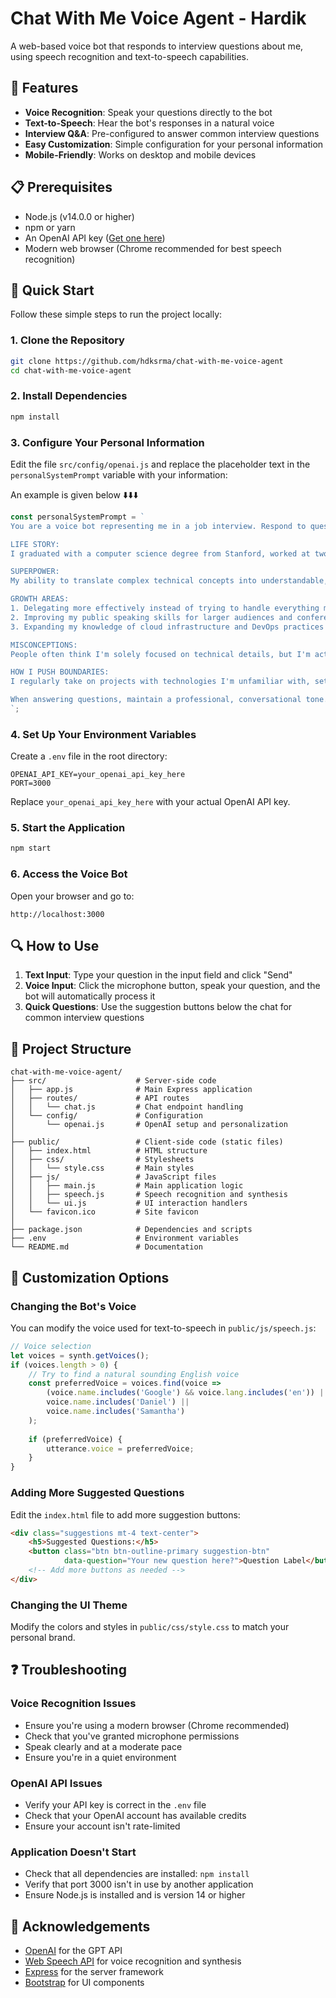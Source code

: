 # Chat With Me Voice Agent - Hardik

A web-based voice bot that responds to interview questions about me, using speech recognition and text-to-speech capabilities.

## 🎯 Features

- **Voice Recognition**: Speak your questions directly to the bot
- **Text-to-Speech**: Hear the bot's responses in a natural voice
- **Interview Q&A**: Pre-configured to answer common interview questions
- **Easy Customization**: Simple configuration for your personal information
- **Mobile-Friendly**: Works on desktop and mobile devices

## 📋 Prerequisites

- Node.js (v14.0.0 or higher)
- npm or yarn
- An OpenAI API key ([Get one here](https://platform.openai.com/account/api-keys))
- Modern web browser (Chrome recommended for best speech recognition)

## 🚀 Quick Start

Follow these simple steps to run the project locally:

### 1. Clone the Repository

```bash
git clone https://github.com/hdksrma/chat-with-me-voice-agent
cd chat-with-me-voice-agent
```

### 2. Install Dependencies

```bash
npm install
```

### 3. Configure Your Personal Information

Edit the file `src/config/openai.js` and replace the placeholder text in the `personalSystemPrompt` variable with your information:

An example is given below ⬇️⬇️⬇️

```javascript
const personalSystemPrompt = `
You are a voice bot representing me in a job interview. Respond to questions as if you were me, based on the following personal information:

LIFE STORY:
I graduated with a computer science degree from Stanford, worked at two startups focusing on machine learning applications, and recently led a team developing AI-powered analytics tools. My passion lies in creating technology that's both powerful and accessible to non-technical users.

SUPERPOWER:
My ability to translate complex technical concepts into understandable, actionable insights that bridge the gap between engineers and business stakeholders.

GROWTH AREAS:
1. Delegating more effectively instead of trying to handle everything myself
2. Improving my public speaking skills for larger audiences and conferences
3. Expanding my knowledge of cloud infrastructure and DevOps practices

MISCONCEPTIONS:
People often think I'm solely focused on technical details, but I'm actually equally passionate about user experience and product design.

HOW I PUSH BOUNDARIES:
I regularly take on projects with technologies I'm unfamiliar with, setting ambitious timelines that force me to learn quickly and thoroughly. I also mentor junior developers to challenge my own understanding.

When answering questions, maintain a professional, conversational tone. Keep responses concise (1-3 paragraphs max). Don't reference that you're an AI or that you're representing someone - respond directly as if you are the person.
`;
```

### 4. Set Up Your Environment Variables

Create a `.env` file in the root directory:

```
OPENAI_API_KEY=your_openai_api_key_here
PORT=3000
```

Replace `your_openai_api_key_here` with your actual OpenAI API key.

### 5. Start the Application

```bash
npm start
```

### 6. Access the Voice Bot

Open your browser and go to:

```
http://localhost:3000
```

## 🔍 How to Use

1. **Text Input**: Type your question in the input field and click "Send"
2. **Voice Input**: Click the microphone button, speak your question, and the bot will automatically process it
3. **Quick Questions**: Use the suggestion buttons below the chat for common interview questions

## 📁 Project Structure

```
chat-with-me-voice-agent/
├── src/                    # Server-side code
│   ├── app.js              # Main Express application
│   ├── routes/             # API routes
│   │   └── chat.js         # Chat endpoint handling
│   └── config/             # Configuration
│       └── openai.js       # OpenAI setup and personalization
│
├── public/                 # Client-side code (static files)
│   ├── index.html          # HTML structure
│   ├── css/                # Stylesheets
│   │   └── style.css       # Main styles
│   ├── js/                 # JavaScript files
│   │   ├── main.js         # Main application logic
│   │   ├── speech.js       # Speech recognition and synthesis
│   │   └── ui.js           # UI interaction handlers
│   └── favicon.ico         # Site favicon
│
├── package.json            # Dependencies and scripts
├── .env                    # Environment variables
└── README.md               # Documentation
```

## 🔧 Customization Options

### Changing the Bot's Voice

You can modify the voice used for text-to-speech in `public/js/speech.js`:

```javascript
// Voice selection
let voices = synth.getVoices();
if (voices.length > 0) {
    // Try to find a natural sounding English voice
    const preferredVoice = voices.find(voice => 
        (voice.name.includes('Google') && voice.lang.includes('en')) ||
        voice.name.includes('Daniel') ||
        voice.name.includes('Samantha')
    );
    
    if (preferredVoice) {
        utterance.voice = preferredVoice;
    }
}
```

### Adding More Suggested Questions

Edit the `index.html` file to add more suggestion buttons:

```html
<div class="suggestions mt-4 text-center">
    <h5>Suggested Questions:</h5>
    <button class="btn btn-outline-primary suggestion-btn" 
            data-question="Your new question here?">Question Label</button>
    <!-- Add more buttons as needed -->
</div>
```

### Changing the UI Theme

Modify the colors and styles in `public/css/style.css` to match your personal brand.


## ❓ Troubleshooting

### Voice Recognition Issues

- Ensure you're using a modern browser (Chrome recommended)
- Check that you've granted microphone permissions
- Speak clearly and at a moderate pace
- Ensure you're in a quiet environment

### OpenAI API Issues

- Verify your API key is correct in the `.env` file
- Check that your OpenAI account has available credits
- Ensure your account isn't rate-limited

### Application Doesn't Start

- Check that all dependencies are installed: `npm install`
- Verify that port 3000 isn't in use by another application
- Ensure Node.js is installed and is version 14 or higher

## 🙏 Acknowledgements

- [OpenAI](https://openai.com/) for the GPT API
- [Web Speech API](https://developer.mozilla.org/en-US/docs/Web/API/Web_Speech_API) for voice recognition and synthesis
- [Express](https://expressjs.com/) for the server framework
- [Bootstrap](https://getbootstrap.com/) for UI components